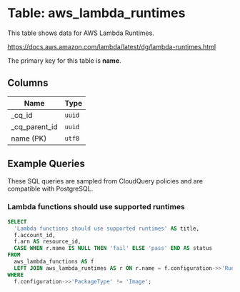 # Table: aws_lambda_runtimes

This table shows data for AWS Lambda Runtimes.

https://docs.aws.amazon.com/lambda/latest/dg/lambda-runtimes.html

The primary key for this table is **name**.

## Columns

| Name          | Type          |
| ------------- | ------------- |
|_cq_id|`uuid`|
|_cq_parent_id|`uuid`|
|name (PK)|`utf8`|

## Example Queries

These SQL queries are sampled from CloudQuery policies and are compatible with PostgreSQL.

### Lambda functions should use supported runtimes

```sql
SELECT
  'Lambda functions should use supported runtimes' AS title,
  f.account_id,
  f.arn AS resource_id,
  CASE WHEN r.name IS NULL THEN 'fail' ELSE 'pass' END AS status
FROM
  aws_lambda_functions AS f
  LEFT JOIN aws_lambda_runtimes AS r ON r.name = f.configuration->>'Runtime'
WHERE
  f.configuration->>'PackageType' != 'Image';
```


